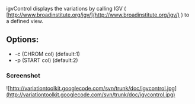 igvControl displays the variations by calling IGV ( [http://www.broadinstitute.org/igv/](http://www.broadinstitute.org/igv/) )
to a defined view.

## Options: ##

  * -c (CHROM col) (default:1)
  * -p (START col) (default:2)


### Screenshot ###

![http://variationtoolkit.googlecode.com/svn/trunk/doc/igvcontrol.jpg](http://variationtoolkit.googlecode.com/svn/trunk/doc/igvcontrol.jpg)
